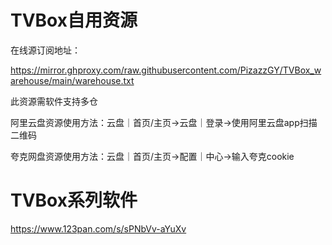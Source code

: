 # TVBox自用资源

在线源订阅地址：

https://mirror.ghproxy.com/raw.githubusercontent.com/PizazzGY/TVBox_warehouse/main/warehouse.txt

此资源需软件支持多仓

阿里云盘资源使用方法：云盘｜首页/主页→云盘｜登录→使用阿里云盘app扫描二维码

夸克网盘资源使用方法：云盘｜首页/主页→配置｜中心→输入夸克cookie

# TVBox系列软件

https://www.123pan.com/s/sPNbVv-aYuXv